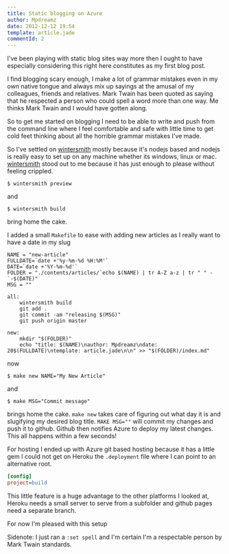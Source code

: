```yaml
---
title: Static blogging on Azure
author: Mpdreamz
date: 2012-12-12 19:54
template: article.jade
commentId: 2
---
```


I've been playing with static blog sites way more then I ought to have especially considering this right here constitutes as my first blog post.

I find blogging scary enough, I make a lot of grammar mistakes even in my own native tongue and always mix up sayings at the amusal of my colleagues, friends and relatives. 
Mark Twain has been quoted as saying that he respected a person who could spell a word more than one way. Me thinks Mark Twain and I would have gotten along.

So to get me started on blogging I need to be able to write and push from the command line where I feel comfortable and safe with little time to get cold feet thinking about all the horrible grammar mistakes I've made. 

So I've settled on [wintersmith](http://jnordberg.github.com/wintersmith/) mostly because it's nodejs based and nodejs is really easy to set up on any machine whether its windows, linux or mac. [wintersmith](http://jnordberg.github.com/wintersmith/) stood out to me because it has just enough to please without feeling crippled. 

	$ wintersmith preview

and

	$ wintersmith build

bring home the cake.

I added a small `Makefile` to ease with adding new articles as I really want to have a date in my slug


	NAME = "new-article"
	FULLDATE=`date +'%y-%m-%d %H:%M'`
	DATE=`date +'%Y-%m-%d'`
	FOLDER = "./contents/articles/`echo $(NAME) | tr A-Z a-z | tr " " -`-$(DATE)"
	MSG = ""

	all:
		wintersmith build 
        git add .
		git commit -am "releasing $(MSG)"
		git push origin master

	new:
		mkdir "$(FOLDER)"
		echo "title: $(NAME)\nauthor: Mpdreamz\ndate: 20$(FULLDATE)\ntemplate: article.jade\n\n" >> "$(FOLDER)/index.md"

now 

	$ make new NAME="My New Article"

and 

	$ make MSG="Commit message" 

brings home the cake. `make new` takes care of figuring out what day it is and slugifying my desired blog title.
`MAKE MSG=""` will commit my changes and push it to github. Github then notifies Azure to deploy my latest changes. This all happens within a few seconds!


For hosting I ended up with Azure git based hosting because it has a little gem I could not get on Heroku
the `.deployment` file where I can point to an alternative root. 

```ini
[config]
project=build
```

This little feature is a huge advantage to the other platforms I looked at, Heroku needs a small server to serve from a subfolder and github pages need a separate branch.

For now I'm pleased with this setup

Sidenote: I just ran a `:set spell` and I'm certain I'm a respectable person by Mark Twain standards. 
